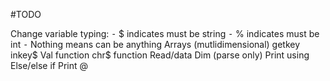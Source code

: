#TODO

Change variable typing:
	⁃	$ indicates must be string
	⁃	% indicates must be int
	⁃	Nothing means can be anything
Arrays (mutlidimensional)
getkey
inkey$
Val function
chr$ function
Read/data
Dim (parse only)
Print using
Else/else if
Print @
